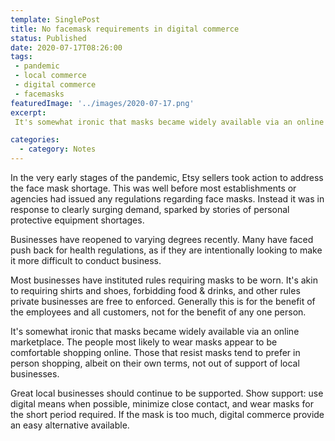 ```yaml
---
template: SinglePost
title: No facemask requirements in digital commerce
status: Published
date: 2020-07-17T08:26:00
tags:
 - pandemic
 - local commerce
 - digital commerce
 - facemasks
featuredImage: '../images/2020-07-17.png'
excerpt:
 It's somewhat ironic that masks became widely available via an online marketplace. The people most likely to wear masks appear to be comfortable shopping online. Those that resist masks tend to prefer in person shopping, albeit on their own terms, not out of support of local businesses.

categories:
  - category: Notes
---
```

In the very early stages of the pandemic, Etsy sellers took action to address the face mask shortage. This was well before most establishments or agencies had issued any regulations regarding face masks. Instead it was in response to clearly surging demand, sparked by stories of personal protective equipment shortages.

Businesses have reopened to varying degrees recently. Many have faced push back for health regulations, as if they are intentionally looking to make it more difficult to conduct business.

Most businesses have instituted rules requiring masks to be worn. It's akin to requiring shirts and shoes, forbidding food & drinks, and other rules private businesses are free to enforced. Generally this is for the benefit of the employees and all customers, not for the benefit of any one person.

It's somewhat ironic that masks became widely available via an online marketplace. The people most likely to wear masks appear to be comfortable shopping online. Those that resist masks tend to prefer in person shopping, albeit on their own terms, not out of support of local businesses.

Great local businesses should continue to be supported. Show support: use digital means when possible, minimize close contact, and wear masks for the short period required. If the mask is too much, digital commerce provide an easy alternative available.
